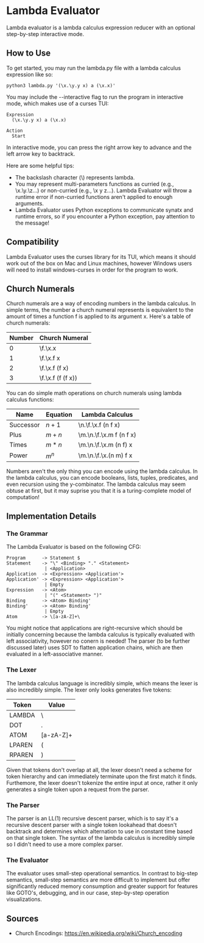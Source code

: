 # Lambda Evaluator
Lambda evaluator is a lambda calculus expression reducer with an optional step-by-step interactive mode.

## How to Use

To get started, you may run the lambda.py file with a lambda calculus expression like so:

```
python3 lambda.py '(\x.\y.y x) a (\x.x)'
```

You may include the --interactive flag to run the program in interactive mode, which makes use of a curses TUI:

```
Expression
  (\x.\y.y x) a (\x.x)

Action
  Start
```

In interactive mode, you can press the right arrow key to advance and the left arrow key to backtrack.

Here are some helpful tips:

- The backslash character (\\) represents lambda.
- You may represent multi-parameters functions as curried (e.g., \\x.\\y.\\z...) or non-curried (e.g., \\x y z...). Lambda Evaluator will throw a runtime error if non-curried functions aren't applied to enough arguments.
- Lambda Evaluator uses Python exceptions to communicate synatx and runtime errors, so if you encounter a Python exception, pay attention to the message!

## Compatibility

Lambda Evaluator uses the curses library for its TUI, which means it should work out of the box on Mac and Linux machines, however Windows users will need to install windows-curses in order for the program to work.

## Church Numerals

Church numerals are a way of encoding numbers in the lambda calculus. In simple terms, the number a church numeral represents is equivalent to the amount of times a function f is applied to its argument x. Here's a table of church numerals:

| Number | Church Numeral    |
|--------|-------------------|
| 0      | \f.\x.x           |
| 1      | \f.\x.f x         |
| 2      | \f.\x.f (f x)     |
| 3      | \f.\x.f (f (f x)) |

You can do simple math operations on church numerals using lambda calculus functions:

| Name      | Equation | Lambda Calculus         |
|-----------|----------|-------------------------|
| Successor | $n+1$    | \n.\f.\x.f (n f x)      |
| Plus      | $m+n$    | \m.\n.\f.\x.m f (n f x) |
| Times     | $m*n$    | \m.\n.\f.\x.m (n f) x   |
| Power     | $m^n$    | \m.\n.\f.\x.(n m) f x   |

Numbers aren't the only thing you can encode using the lambda calculus. In the lambda calculus, you can encode booleans, lists, tuples, predicates, and even recursion using the y-combinator. The lambda calculus may seem obtuse at first, but it may suprise you that it is a turing-complete model of computation!

## Implementation Details

### The Grammar

The Lambda Evaluator is based on the following CFG:

```
Program      -> Statement $
Statement    -> "\" <Binding> "." <Statement>
              | <Application>
Application  -> <Expression> <Application'>
Application' -> <Expression> <Application'>
              | Empty
Expression   -> <Atom>
              | "(" <Statement> ")"
Binding      -> <Atom> Binding'
Binding'     -> <Atom> Binding'
              | Empty
Atom         -> \[a-zA-Z]+\
```

You might notice that applications are right-recursive which should be initially concerning because the lambda calculus is typically evaluated with left associativity, however no conern is needed! The parser (to be further discussed later) uses SDT to flatten application chains, which are then evaluated in a left-associative manner.

### The Lexer

The lambda calculus language is incredibly simple, which means the lexer is also incredibly simple. The lexer only looks generates five tokens:

| Token  | Value     |
|--------|-----------|
| LAMBDA | \\        |
| DOT    | .         |
| ATOM   | [a-zA-Z]+ |
| LPAREN | (         |
| RPAREN | )         |

Given that tokens don't overlap at all, the lexer doesn't need a scheme for token hierarchy and can immediately terminate upon the first match it finds. Furthemore, the lexer doesn't tokenize the entire input at once, rather it only generates a single token upon a request from the parser.

### The Parser

The parser is an LL(1) recursive descent parser, which is to say it's a recursive descent parser with a single token lookahead that doesn't backtrack and determines which alternation to use in constant time based on that single token. The syntax of the lambda calculus is incredibly simple so I didn't need to use a more complex parser.

### The Evaluator

The evaluator uses small-step operational semantics. In contrast to big-step semantics, small-step semantics are more difficult to implement but offer significantly reduced memory consumption and greater support for features like GOTO's, debugging, and in our case, step-by-step operation visualizations.

## Sources
- Church Encodings: https://en.wikipedia.org/wiki/Church_encoding